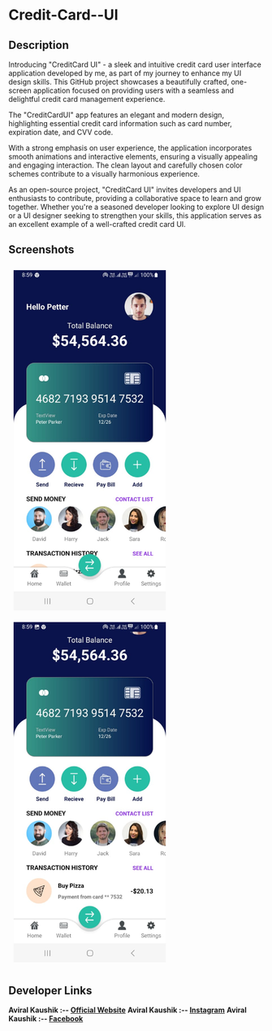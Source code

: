 # Credit-Card--UI

## Description

Introducing "CreditCard UI" - a sleek and intuitive credit card user interface application developed by me, as part of my journey to enhance my UI design skills. This GitHub project showcases a beautifully crafted, one-screen application focused on providing users with a seamless and delightful credit card management experience.

The "CreditCardUI" app features an elegant and modern design, highlighting essential credit card information such as card number, expiration date, and CVV code.

With a strong emphasis on user experience, the application incorporates smooth animations and interactive elements, ensuring a visually appealing and engaging interaction. The clean layout and carefully chosen color schemes contribute to a visually harmonious experience.

As an open-source project, "CreditCard UI" invites developers and UI enthusiasts to contribute, providing a collaborative space to learn and grow together. Whether you're a seasoned developer looking to explore UI design or a UI designer seeking to strengthen your skills, this application serves as an excellent example of a well-crafted credit card UI.

## Screenshots

<p>
  <img src="https://github.com/Aviral-Kaushik/Credit-Card--UI/blob/main/images/image1.jpeg" width="300px" style="padding: 10px" height="auto">
  <img src="https://github.com/Aviral-Kaushik/Credit-Card--UI/blob/main/images/image2.jpeg" width="300px" style="padding: 10px" height="auto">
</p>

## Developer Links

**Aviral Kaushik :-- [Official Website](http://aviralkaushik.epizy.com/)**
**Aviral Kaushik :-- [Instagram](https://www.instagram.com/aviral_3101/)**
**Aviral Kaushik :-- [Facebook](https://www.facebook.com/aviral.kaushik.16)**

